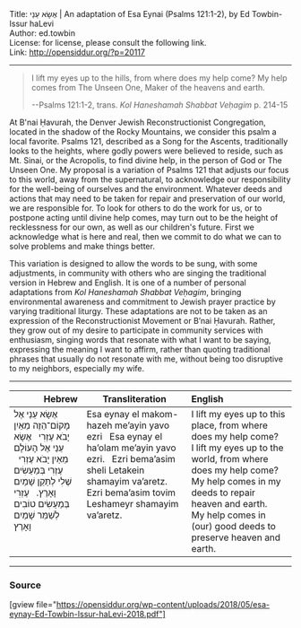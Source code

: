 <html>
<head></head>
<body>
Title: אֶשָׂא עֵנַי | An adaptation of Esa Eynai (Psalms 121:1-2), by Ed Towbin-Issur haLevi<br />
Author: ed.towbin<br />
License: for license, please consult the following link.<br />
Link: <a href="http://opensiddur.org/?p=20117">http://opensiddur.org/?p=20117</a>
<p />
<hr />

<blockquote>I lift my eyes up to the hills,
from where does my help come?
My help comes from The Unseen One,
Maker of the heavens and earth.

--Psalms 121:1-2, trans. <em>Kol Haneshamah Shabbat Veḥagim</em> p. 214-15</blockquote>

At B'nai Ḥavurah, the Denver Jewish Reconstructionist Congregation, located in the shadow of the Rocky Mountains, we consider this psalm a local favorite. Psalms 121, described as a Song for the Ascents, traditionally looks to the heights, where godly powers were believed to reside, such as Mt. Sinai, or the Acropolis, to find divine help, in the person of God or The Unseen One. My proposal is a variation of Psalms 121 that adjusts our focus to this world, away from the supernatural, to acknowledge our responsibility for the well-being of ourselves and the environment. Whatever deeds and actions that may need to be taken for repair and preservation of our world, we are responsible for. To look for others to do the work for us, or to postpone acting until divine help comes, may turn out to be the height of recklessness for our own, as well as our children's future. First we acknowledge what is here and real, then we commit to do what we can to solve problems and make things better. 

This variation is designed to allow the words to be sung, with some adjustments, in community with others who are singing the traditional version in Hebrew and English. It is one of a number of personal adaptations from <em>Kol Haneshamah Shabbat Veḥagim</em>, bringing environmental awareness and commitment to Jewish prayer practice by varying traditional liturgy. These adaptations are not to be taken as an expression of the Reconstructionist Movement or B’nai Ḥavurah. Rather, they grow out of my desire to participate in community services with enthusiasm, singing words that resonate with what I want to be saying, expressing the meaning I want to affirm, rather than quoting traditional phrases that usually do not resonate with me, without being too disruptive to my neighbors, especially my wife. 

<hr />

<table style="margin-left: auto;margin-right: auto;" class="draggable">
<thead><tr><th id="x" style="text-align: right;">Hebrew</th><th>Transliteration</th><th style="text-align: left;">English</th></tr></thead>
<tbody>
<tr><td style="vertical-align:top;" width="25%">
<div class="liturgy"><span lang="he">
אֶשָׂא עֵנַי אֶל מָקוֹם־הַזֶה
מֵאַיִן יָבֹא עֶזְרִי
&nbsp;
אֶשָׂא עֵנַי אֶל הָעוֹלָם
מֵאַיִן יָבֹא עֶזְרִי
&nbsp;
עֶזְרִי בְּמַעַשִׂים שֶׁלִי
לְתַּקֵן שָׁמַיִם וָאָרֶץ.
&nbsp;
עֶזְרִי בְּמַעַשִׂים טוֹבִים
לְשַׁמֵּר שָׁמַיִם וָאָרֶץ
</span></div></td>
 
<td style="vertical-align:top;" width="36%">
<div class="english">
Esa eynay el makom-hazeh
me’ayin yavo ezri
&nbsp;
Esa eynay el ha’olam
me’ayin yavo ezri.
&nbsp;
Ezri bema’asim sheli
Letakein shamayim va’aretz.
&nbsp;
Ezri bema’asim tovim
Leshameyr shamayim va’aretz.
</div></td>
 
<td style="vertical-align:top;" width="36%">
<div class="english">
I lift my eyes up to this place,
from where does my help come?
&nbsp;
I lift my eyes up to the world,
from where does my help come?
&nbsp;
My help comes in my deeds
to repair heaven and earth.
&nbsp;
My help comes in (our) good deeds
to preserve heaven and earth.
</div></td></tr>
</tbody></table>

<hr>

<h3>Source</h3>

[gview file="https://opensiddur.org/wp-content/uploads/2018/05/esa-eynay-Ed-Towbin-Issur-haLevi-2018.pdf"]
</body>
</html>